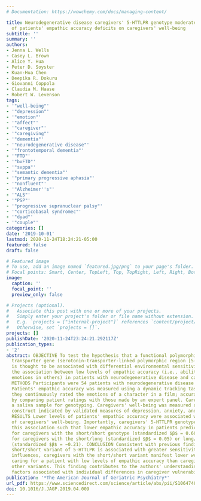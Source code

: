 ```yaml
---
# Documentation: https://wowchemy.com/docs/managing-content/

title: Neurodegenerative disease caregivers' 5-HTTLPR genotype moderates the effect
  of patients' empathic accuracy deficits on caregivers' well-being
subtitle: ''
summary: ''
authors:
- Jenna L. Wells
- Casey L. Brown
- Alice Y. Hua
- Peter D. Soyster
- Kuan-Hua Chen
- Deepika R. Dokuru
- Giovanni Coppola
- Claudia M. Haase
- Robert W. Levenson
tags: 
- '"well-being"'
- '"depression"'
- '"emotion"'
- '"affect"'
- '"caregiver"'
- '"caregiving"'
- '"dementia"'
- '"neurodegenerative disease"'
- '"frontotemporal dementia"'
- '"FTD"'
- '"bvFTD"'
- '"svppa"'
- '"semantic dementia"'
- '"primary progressive aphasia"'
- '"nonfluent"'
- '"Alzheimer''s"'
- '"ALS"'
- '"PSP"'
- '"progressive supranuclear palsy"'
- '"corticobasal syndromec"'
- '"dyad"'
- '"couple"'
categories: []
date: '2019-10-01'
lastmod: 2020-11-24T18:24:21-05:00
featured: false
draft: false

# Featured image
# To use, add an image named `featured.jpg/png` to your page's folder.
# Focal points: Smart, Center, TopLeft, Top, TopRight, Left, Right, BottomLeft, Bottom, BottomRight.
image:
  caption: ''
  focal_point: ''
  preview_only: false

# Projects (optional).
#   Associate this post with one or more of your projects.
#   Simply enter your project's folder or file name without extension.
#   E.g. `projects = ["internal-project"]` references `content/project/deep-learning/index.md`.
#   Otherwise, set `projects = []`.
projects: []
publishDate: '2020-11-24T23:24:21.292117Z'
publication_types:
- '2'
abstract: OBJECTIVE To test the hypothesis that a functional polymorphism of the serotonin
  transporter gene (serotonin-transporter-linked polymorphic region [5-HTTLPR]), which
  is thought to be associated with differential environmental sensitivity, moderates
  the association between low levels of empathic accuracy (i.e., ability to recognize
  emotions in others) in patients with neurodegenerative disease and caregivers' well-being.
  METHODS Participants were 54 patients with neurodegenerative disease and their caregivers.
  Patients' empathic accuracy was measured using a dynamic tracking task in which
  they continuously rated the emotions of a character in a film; accuracy was determined
  by comparing patient ratings with those made by an expert panel. Caregivers provided
  a saliva sample for genotyping. Caregivers' well-being was measured as a latent
  construct indicated by validated measures of depression, anxiety, and negative affect.
  RESULTS Lower levels of patients' empathic accuracy were associated with lower levels
  of caregivers' well-being. Importantly, caregivers' 5-HTTLPR genotype moderated
  this association such that lower empathic accuracy in patients predicted lower well-being
  for caregivers with the short/short genotype (standardized $β$ = 0.66), but not
  for caregivers with the short/long (standardized $β$ = 0.05) or long/long genotypes
  (standardized $β$ = −0.21). CONCLUSION Consistent with previous findings that the
  short/short variant of 5-HTTLPR is associated with greater sensitivity to environmental
  influences, caregivers with the short/short variant manifest lower well-being when
  caring for a patient with low levels of empathic accuracy than caregivers with the
  other variants. This finding contributes to the authors' understanding of biological
  factors associated with individual differences in caregiver vulnerability and resilience.
publication: '*The American Journal of Geriatric Psychiatry*'
url_pdf: https://www.sciencedirect.com/science/article/abs/pii/S1064748119303434
doi: 10.1016/J.JAGP.2019.04.009
---
```

